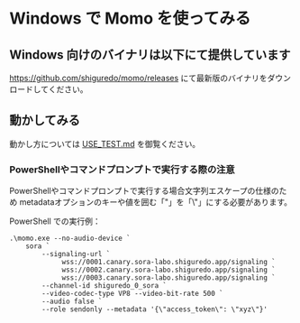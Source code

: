 # Windows で Momo を使ってみる

## Windows 向けのバイナリは以下にて提供しています

https://github.com/shiguredo/momo/releases にて最新版のバイナリをダウンロードしてください。

## 動かしてみる

動かし方については [USE_TEST.md](USE_TEST.md) を御覧ください。

### PowerShellやコマンドプロンプトで実行する際の注意

PowerShellやコマンドプロンプトで実行する場合文字列エスケープの仕様のため
metadataオプションのキーや値を囲む「"」を「\\\"」にする必要があります。

PowerShell での実行例：
```
.\momo.exe --no-audio-device `
    sora `
        --signaling-url `
             wss://0001.canary.sora-labo.shiguredo.app/signaling `
             wss://0002.canary.sora-labo.shiguredo.app/signaling `
             wss://0003.canary.sora-labo.shiguredo.app/signaling `
        --channel-id shiguredo_0_sora `
        --video-codec-type VP8 --video-bit-rate 500 `
        --audio false `
        --role sendonly --metadata '{\"access_token\": \"xyz\"}'
```
